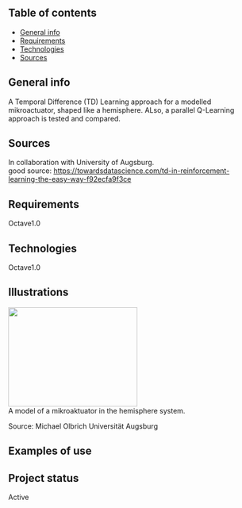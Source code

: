 ## Table of contents
* [General info](#general-info)
* [Requirements](#requirements)
* [Technologies](#technologies)
* [Sources](#sources)


## General info
A Temporal Difference (TD) Learning approach for a modelled mikroactuator, shaped like a hemisphere.
ALso, a parallel Q-Learning approach is tested and compared.

## Sources
In collaboration with University of Augsburg. <br>
good source: https://towardsdatascience.com/td-in-reinforcement-learning-the-easy-way-f92ecfa9f3ce

## Requirements
Octave1.0

## Technologies <br>
Octave1.0

## Illustrations <br>
<img src="https://user-images.githubusercontent.com/78420756/109026600-33376980-76c0-11eb-9154-674b188818f3.png" width="260" height="200"> <br> 
A model of a mikroaktuator in the hemisphere system.<p>
Source: Michael Olbrich Universität Augsburg 
  
## Examples of use <br>

## Project status <br>
Active
